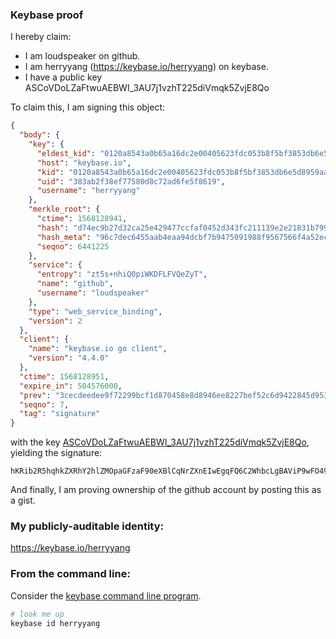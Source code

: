 ### Keybase proof

I hereby claim:

  * I am loudspeaker on github.
  * I am herryyang (https://keybase.io/herryyang) on keybase.
  * I have a public key ASCoVDoLZaFtwuAEBWI_3AU7j1vzhT225diVmqk5ZvjE8Qo

To claim this, I am signing this object:

```json
{
  "body": {
    "key": {
      "eldest_kid": "0120a8543a0b65a16dc2e00405623fdc053b8f5bf3853db6e5d8959aa93966f8c4f10a",
      "host": "keybase.io",
      "kid": "0120a8543a0b65a16dc2e00405623fdc053b8f5bf3853db6e5d8959aa93966f8c4f10a",
      "uid": "383ab2f38ef77580d8c72ad6fe5f8619",
      "username": "herryyang"
    },
    "merkle_root": {
      "ctime": 1568128941,
      "hash": "d74ec9b27d32ca25e429477ccfaf0452d343fc211139e2e21831b799e85519c1e9bc28cd6402f378b99d174194f083991a0f59de5212791af45c1bb4a2d62db4",
      "hash_meta": "96c7dec6455aab4eaa94dcbf7b9475091988f9567566f4a52ec53f55702b001e",
      "seqno": 6441225
    },
    "service": {
      "entropy": "zt5s+nhiQ0piWKDFLFVQeZyT",
      "name": "github",
      "username": "loudspeaker"
    },
    "type": "web_service_binding",
    "version": 2
  },
  "client": {
    "name": "keybase.io go client",
    "version": "4.4.0"
  },
  "ctime": 1568128951,
  "expire_in": 504576000,
  "prev": "3cecdeedee9f72299bcf1d870458e8d8946ee8227bef52c6d9422845d9532894",
  "seqno": 7,
  "tag": "signature"
}
```

with the key [ASCoVDoLZaFtwuAEBWI_3AU7j1vzhT225diVmqk5ZvjE8Qo](https://keybase.io/herryyang), yielding the signature:

```
hKRib2R5hqhkZXRhY2hlZMOpaGFzaF90eXBlCqNrZXnEIwEgqFQ6C2WhbcLgBAViP9wFO49b84U9tuXYlZqpOWb4xPEKp3BheWxvYWTESpcCB8QgPOze7e6fcimbzx2HBFjo2JRu6CJ771LG2UIoRdlTKJTEIE/AvDUzWw7zvfN7bkd8BLekyH/EimxswpZk3za1j54JAgHCo3NpZ8RAm6CAjWGRe/QgTnPI0WGKWbcdBwjHf80eTVpV/ZrQjuhWyXnj62ioN8tVpoounrok6sKIQQFEIwSHwqvLq2FHC6hzaWdfdHlwZSCkaGFzaIKkdHlwZQildmFsdWXEIHRdQ17CZz80R/Xb4rLASr+tS8ZN+AiEf/37BIEsHZ7po3RhZ80CAqd2ZXJzaW9uAQ==

```

And finally, I am proving ownership of the github account by posting this as a gist.

### My publicly-auditable identity:

https://keybase.io/herryyang

### From the command line:

Consider the [keybase command line program](https://keybase.io/download).

```bash
# look me up
keybase id herryyang
```
